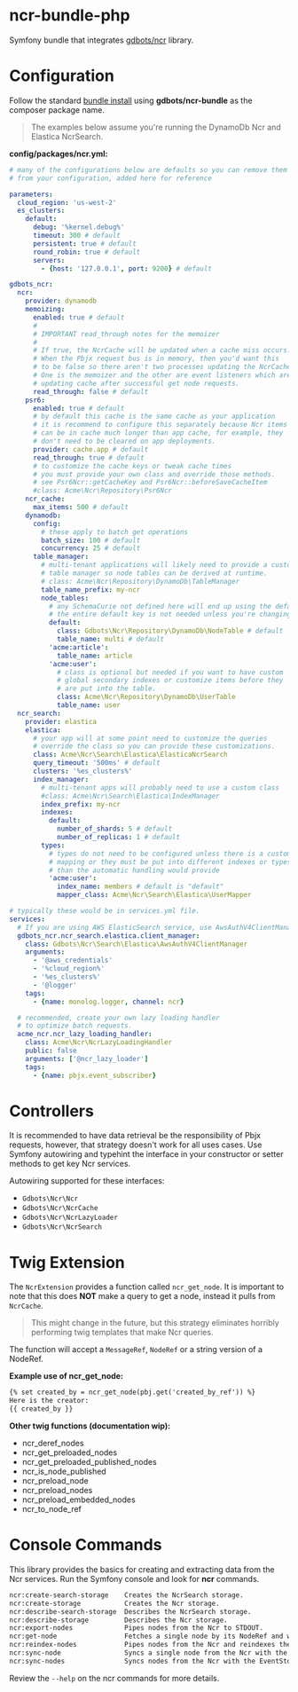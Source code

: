 ncr-bundle-php
=============

Symfony bundle that integrates [gdbots/ncr](https://github.com/gdbots/ncr-php) library.


# Configuration
Follow the standard [bundle install](http://symfony.com/doc/current/bundles/installation.html) using __gdbots/ncr-bundle__ as the composer package name.

> The examples below assume you're running the DynamoDb Ncr and Elastica NcrSearch.

__config/packages/ncr.yml:__

```yaml
# many of the configurations below are defaults so you can remove them
# from your configuration, added here for reference

parameters:
  cloud_region: 'us-west-2'
  es_clusters:
    default:
      debug: '%kernel.debug%'
      timeout: 300 # default
      persistent: true # default
      round_robin: true # default
      servers:
        - {host: '127.0.0.1', port: 9200} # default

gdbots_ncr:
  ncr:
    provider: dynamodb
    memoizing:
      enabled: true # default
      #
      # IMPORTANT read_through notes for the memoizer
      #
      # If true, the NcrCache will be updated when a cache miss occurs.
      # When the Pbjx request bus is in memory, then you'd want this
      # to be false so there aren't two processes updating the NcrCache.
      # One is the memoizer and the other are event listeners which are
      # updating cache after successful get node requests.
      read_through: false # default
    psr6:
      enabled: true # default
      # by default this cache is the same cache as your application
      # it is recommend to configure this separately because Ncr items
      # can be in cache much longer than app cache, for example, they
      # don't need to be cleared on app deployments.
      provider: cache.app # default
      read_through: true # default
      # to customize the cache keys or tweak cache times
      # you must provide your own class and override those methods.
      # see Psr6Ncr::getCacheKey and Psr6Ncr::beforeSaveCacheItem
      #class: Acme\Ncr\Repository\Psr6Ncr
    ncr_cache:
      max_items: 500 # default
    dynamodb:
      config:
        # these apply to batch get operations
        batch_size: 100 # default
        concurrency: 25 # default
      table_manager:
        # multi-tenant applications will likely need to provide a custom
        # table manager so node tables can be derived at runtime.
        # class: Acme\Ncr\Repository\DynamoDb\TableManager
        table_name_prefix: my-ncr
        node_tables:
          # any SchemaCurie not defined here will end up using the default
          # the entire default key is not needed unless you're changing it
          default:
            class: Gdbots\Ncr\Repository\DynamoDb\NodeTable # default
            table_name: multi # default
          'acme:article':
            table_name: article
          'acme:user':
            # class is optional but needed if you want to have custom
            # global secondary indexes or customize items before they
            # are put into the table.
            class: Acme\Ncr\Repository\DynamoDb\UserTable
            table_name: user
  ncr_search:
    provider: elastica
    elastica:
      # your app will at some point need to customize the queries
      # override the class so you can provide these customizations.
      class: Acme\Ncr\Search\Elastica\ElasticaNcrSearch
      query_timeout: '500ms' # default
      clusters: '%es_clusters%'
      index_manager:
        # multi-tenant apps will probably need to use a custom class
        #class: Acme\Ncr\Search\Elastica\IndexManager
        index_prefix: my-ncr
        indexes:
          default:
            number_of_shards: 5 # default
            number_of_replicas: 1 # default
        types:
          # types do not need to be configured unless there is a custom
          # mapping or they must be put into different indexes or types
          # than the automatic handling would provide
          'acme:user':
            index_name: members # default is "default"
            mapper_class: Acme\Ncr\Search\Elastica\UserMapper

# typically these would be in services.yml file.
services:
  # If you are using AWS ElasticSearch service, use AwsAuthV4ClientManager
  gdbots_ncr.ncr_search.elastica.client_manager:
    class: Gdbots\Ncr\Search\Elastica\AwsAuthV4ClientManager
    arguments:
      - '@aws_credentials'
      - '%cloud_region%'
      - '%es_clusters%'
      - '@logger'
    tags:
      - {name: monolog.logger, channel: ncr}

  # recommended, create your own lazy loading handler
  # to optimize batch requests.
  acme_ncr.ncr_lazy_loading_handler:
    class: Acme\Ncr\NcrLazyLoadingHandler
    public: false
    arguments: ['@ncr_lazy_loader']
    tags:
      - {name: pbjx.event_subscriber}

```


# Controllers
It is recommended to have data retrieval be the responsibility of Pbjx requests, however, that strategy doesn't work for all uses cases.  Use Symfony autowiring and typehint the interface in your constructor or setter methods to get key Ncr services.

Autowiring supported for these interfaces:

* `Gdbots\Ncr\Ncr`
* `Gdbots\Ncr\NcrCache`
* `Gdbots\Ncr\NcrLazyLoader`
* `Gdbots\Ncr\NcrSearch`


# Twig Extension
The `NcrExtension` provides a function called `ncr_get_node`.  It is important to note that this does __NOT__ make a query to get a node, instead it pulls from `NcrCache`.

> This might change in the future, but this strategy eliminates horribly performing twig templates that make Ncr queries.

The function will accept a `MessageRef`, `NodeRef` or a string version of a NodeRef.

__Example use of ncr_get_node:__

```txt
{% set created_by = ncr_get_node(pbj.get('created_by_ref')) %}
Here is the creator:
{{ created_by }}
```

__Other twig functions (documentation wip):__

+ ncr_deref_nodes
+ ncr_get_preloaded_nodes
+ ncr_get_preloaded_published_nodes
+ ncr_is_node_published
+ ncr_preload_node
+ ncr_preload_nodes
+ ncr_preload_embedded_nodes
+ ncr_to_node_ref


# Console Commands
This library provides the basics for creating and extracting data from the Ncr services. Run the Symfony console and look for __ncr__ commands.

```txt
ncr:create-search-storage    Creates the NcrSearch storage.
ncr:create-storage           Creates the Ncr storage.
ncr:describe-search-storage  Describes the NcrSearch storage.
ncr:describe-storage         Describes the Ncr storage.
ncr:export-nodes             Pipes nodes from the Ncr to STDOUT.
ncr:get-node                 Fetches a single node by its NodeRef and writes to STDOUT.
ncr:reindex-nodes            Pipes nodes from the Ncr and reindexes them.
ncr:sync-node                Syncs a single node from the Ncr with the EventStore.
ncr:sync-nodes               Syncs nodes from the Ncr with the EventStore.
```

Review the `--help` on the ncr commands for more details.
